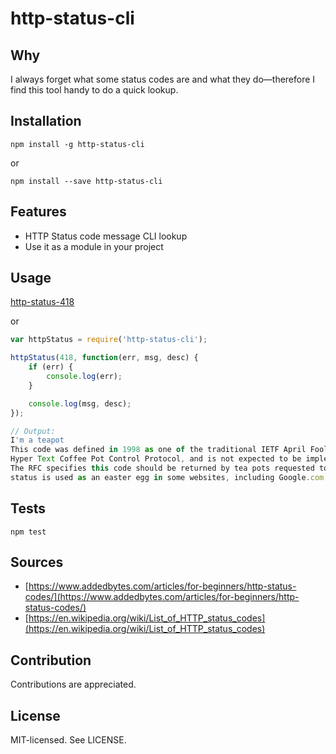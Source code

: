 http-status-cli
======

Why
------
I always forget what some status codes are and what they do—therefore I find this tool handy to do a quick lookup.

Installation
------
```
npm install -g http-status-cli
```

or

```
npm install --save http-status-cli
```

Features
------
* HTTP Status code message CLI lookup
* Use it as a module in your project

Usage
------
[http-status-418](http://i.imgur.com/wNvqpBV.jpg)

or

```js
var httpStatus = require('http-status-cli');

httpStatus(418, function(err, msg, desc) {
    if (err) {
        console.log(err);
    }

    console.log(msg, desc);
});

// Output:
I'm a teapot
This code was defined in 1998 as one of the traditional IETF April Fools' jokes, in RFC 2324, 
Hyper Text Coffee Pot Control Protocol, and is not expected to be implemented by actual HTTP servers. 
The RFC specifies this code should be returned by tea pots requested to brew coffee. This HTTP 
status is used as an easter egg in some websites, including Google.com.
```

Tests
------
```
npm test
```

Sources
------
* [https://www.addedbytes.com/articles/for-beginners/http-status-codes/](https://www.addedbytes.com/articles/for-beginners/http-status-codes/)
* [https://en.wikipedia.org/wiki/List_of_HTTP_status_codes](https://en.wikipedia.org/wiki/List_of_HTTP_status_codes)

Contribution
------
Contributions are appreciated.

License
------
MIT-licensed. See LICENSE.
